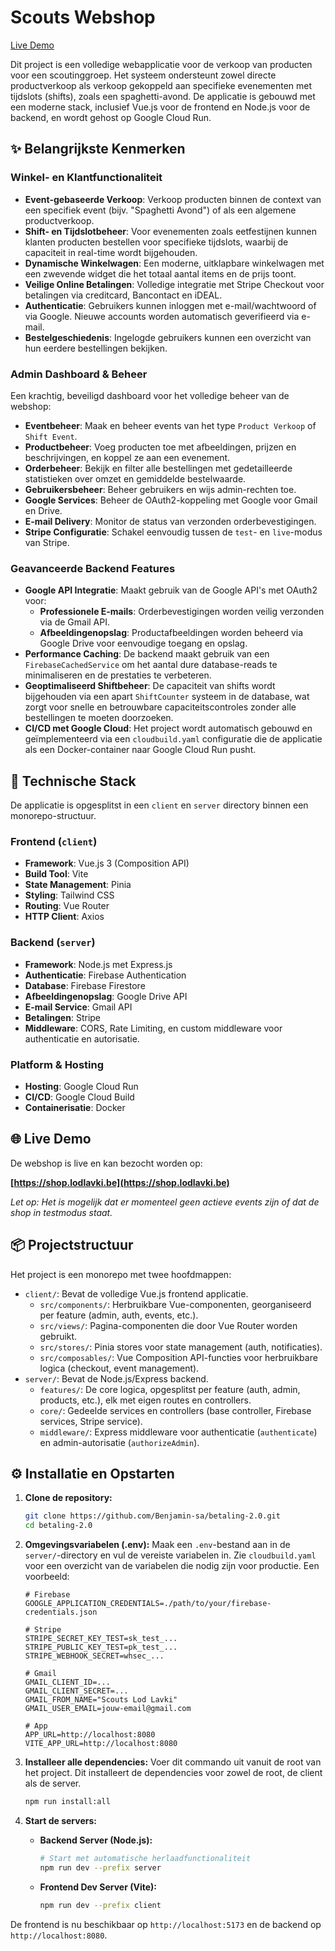 # Scouts Webshop

[Live Demo](https://shop.lodlavki.be)

Dit project is een volledige webapplicatie voor de verkoop van producten voor een scoutinggroep. Het systeem ondersteunt zowel directe productverkoop als verkoop gekoppeld aan specifieke evenementen met tijdslots (shifts), zoals een spaghetti-avond. De applicatie is gebouwd met een moderne stack, inclusief Vue.js voor de frontend en Node.js voor de backend, en wordt gehost op Google Cloud Run.

## ✨ Belangrijkste Kenmerken

### Winkel- en Klantfunctionaliteit

- **Event-gebaseerde Verkoop**: Verkoop producten binnen de context van een specifiek event (bijv. "Spaghetti Avond") of als een algemene productverkoop.
- **Shift- en Tijdslotbeheer**: Voor evenementen zoals eetfestijnen kunnen klanten producten bestellen voor specifieke tijdslots, waarbij de capaciteit in real-time wordt bijgehouden.
- **Dynamische Winkelwagen**: Een moderne, uitklapbare winkelwagen met een zwevende widget die het totaal aantal items en de prijs toont.
- **Veilige Online Betalingen**: Volledige integratie met Stripe Checkout voor betalingen via creditcard, Bancontact en iDEAL.
- **Authenticatie**: Gebruikers kunnen inloggen met e-mail/wachtwoord of via Google. Nieuwe accounts worden automatisch geverifieerd via e-mail.
- **Bestelgeschiedenis**: Ingelogde gebruikers kunnen een overzicht van hun eerdere bestellingen bekijken.

### Admin Dashboard & Beheer

Een krachtig, beveiligd dashboard voor het volledige beheer van de webshop:

- **Eventbeheer**: Maak en beheer events van het type `Product Verkoop` of `Shift Event`.
- **Productbeheer**: Voeg producten toe met afbeeldingen, prijzen en beschrijvingen, en koppel ze aan een evenement.
- **Orderbeheer**: Bekijk en filter alle bestellingen met gedetailleerde statistieken over omzet en gemiddelde bestelwaarde.
- **Gebruikersbeheer**: Beheer gebruikers en wijs admin-rechten toe.
- **Google Services**: Beheer de OAuth2-koppeling met Google voor Gmail en Drive.
- **E-mail Delivery**: Monitor de status van verzonden orderbevestigingen.
- **Stripe Configuratie**: Schakel eenvoudig tussen de `test`- en `live`-modus van Stripe.

### Geavanceerde Backend Features

- **Google API Integratie**: Maakt gebruik van de Google API's met OAuth2 voor:
  - **Professionele E-mails**: Orderbevestigingen worden veilig verzonden via de Gmail API.
  - **Afbeeldingenopslag**: Productafbeeldingen worden beheerd via Google Drive voor eenvoudige toegang en opslag.
- **Performance Caching**: De backend maakt gebruik van een `FirebaseCachedService` om het aantal dure database-reads te minimaliseren en de prestaties te verbeteren.
- **Geoptimaliseerd Shiftbeheer**: De capaciteit van shifts wordt bijgehouden via een apart `ShiftCounter` systeem in de database, wat zorgt voor snelle en betrouwbare capaciteitscontroles zonder alle bestellingen te moeten doorzoeken.
- **CI/CD met Google Cloud**: Het project wordt automatisch gebouwd en geïmplementeerd via een `cloudbuild.yaml` configuratie die de applicatie als een Docker-container naar Google Cloud Run pusht.

## 🚀 Technische Stack

De applicatie is opgesplitst in een `client` en `server` directory binnen een monorepo-structuur.

### **Frontend (`client`)**

- **Framework**: Vue.js 3 (Composition API)
- **Build Tool**: Vite
- **State Management**: Pinia
- **Styling**: Tailwind CSS
- **Routing**: Vue Router
- **HTTP Client**: Axios

### **Backend (`server`)**

- **Framework**: Node.js met Express.js
- **Authenticatie**: Firebase Authentication
- **Database**: Firebase Firestore
- **Afbeeldingenopslag**: Google Drive API
- **E-mail Service**: Gmail API
- **Betalingen**: Stripe
- **Middleware**: CORS, Rate Limiting, en custom middleware voor authenticatie en autorisatie.

### **Platform & Hosting**

- **Hosting**: Google Cloud Run
- **CI/CD**: Google Cloud Build
- **Containerisatie**: Docker

## 🌐 Live Demo

De webshop is live en kan bezocht worden op:

**[https://shop.lodlavki.be](https://shop.lodlavki.be)**

_Let op: Het is mogelijk dat er momenteel geen actieve events zijn of dat de shop in testmodus staat._

## 📦 Projectstructuur

Het project is een monorepo met twee hoofdmappen:

- `client/`: Bevat de volledige Vue.js frontend applicatie.
  - `src/components/`: Herbruikbare Vue-componenten, georganiseerd per feature (admin, auth, events, etc.).
  - `src/views/`: Pagina-componenten die door Vue Router worden gebruikt.
  - `src/stores/`: Pinia stores voor state management (auth, notificaties).
  - `src/composables/`: Vue Composition API-functies voor herbruikbare logica (checkout, event management).
- `server/`: Bevat de Node.js/Express backend.
  - `features/`: De core logica, opgesplitst per feature (auth, admin, products, etc.), elk met eigen routes en controllers.
  - `core/`: Gedeelde services en controllers (base controller, Firebase services, Stripe service).
  - `middleware/`: Express middleware voor authenticatie (`authenticate`) en admin-autorisatie (`authorizeAdmin`).

## ⚙️ Installatie en Opstarten

1. **Clone de repository:**

   ```bash
   git clone https://github.com/Benjamin-sa/betaling-2.0.git
   cd betaling-2.0
   ```

2. **Omgevingsvariabelen (.env):**
   Maak een `.env`-bestand aan in de `server/`-directory en vul de vereiste variabelen in. Zie `cloudbuild.yaml` voor een overzicht van de variabelen die nodig zijn voor productie. Een voorbeeld:

   ```env
   # Firebase
   GOOGLE_APPLICATION_CREDENTIALS=./path/to/your/firebase-credentials.json

   # Stripe
   STRIPE_SECRET_KEY_TEST=sk_test_...
   STRIPE_PUBLIC_KEY_TEST=pk_test_...
   STRIPE_WEBHOOK_SECRET=whsec_...

   # Gmail
   GMAIL_CLIENT_ID=...
   GMAIL_CLIENT_SECRET=...
   GMAIL_FROM_NAME="Scouts Lod Lavki"
   GMAIL_USER_EMAIL=jouw-email@gmail.com

   # App
   APP_URL=http://localhost:8080
   VITE_APP_URL=http://localhost:8080
   ```

3. **Installeer alle dependencies:**
   Voer dit commando uit vanuit de root van het project. Dit installeert de dependencies voor zowel de root, de client als de server.

   ```bash
   npm run install:all
   ```

4. **Start de servers:**

   - **Backend Server (Node.js):**

     ```bash
     # Start met automatische herlaadfunctionaliteit
     npm run dev --prefix server
     ```

   - **Frontend Dev Server (Vite):**

     ```bash
     npm run dev --prefix client
     ```

De frontend is nu beschikbaar op `http://localhost:5173` en de backend op `http://localhost:8080`.
